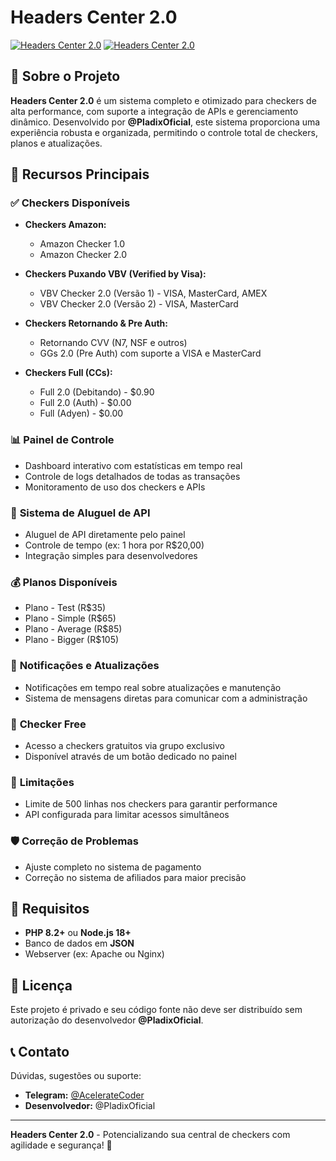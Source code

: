 # Headers Center 2.0

<a href="https://freeimage.host/i/33cQg4f"><img src="https://iili.io/33cQg4f.th.png" alt="Headers Center 2.0" border="0"></a> <a href="https://freeimage.host/i/33cQUEG"><img src="https://iili.io/33cQUEG.th.png" alt="Headers Center 2.0" border="0"></a>

## 📌 Sobre o Projeto

**Headers Center 2.0** é um sistema completo e otimizado para checkers de alta performance, com suporte a integração de APIs e gerenciamento dinâmico. Desenvolvido por **@PladixOficial**, este sistema proporciona uma experiência robusta e organizada, permitindo o controle total de checkers, planos e atualizações.

## 🚀 Recursos Principais

### ✅ **Checkers Disponíveis**

- **Checkers Amazon:**
  - Amazon Checker 1.0
  - Amazon Checker 2.0

- **Checkers Puxando VBV (Verified by Visa):**
  - VBV Checker 2.0 (Versão 1) - VISA, MasterCard, AMEX
  - VBV Checker 2.0 (Versão 2) - VISA, MasterCard

- **Checkers Retornando & Pre Auth:**
  - Retornando CVV (N7, NSF e outros)
  - GGs 2.0 (Pre Auth) com suporte a VISA e MasterCard

- **Checkers Full (CCs):**
  - Full 2.0 (Debitando) - $0.90
  - Full 2.0 (Auth) - $0.00
  - Full (Adyen) - $0.00

### 📊 **Painel de Controle**

- Dashboard interativo com estatísticas em tempo real
- Controle de logs detalhados de todas as transações
- Monitoramento de uso dos checkers e APIs

### 🔐 **Sistema de Aluguel de API**

- Aluguel de API diretamente pelo painel
- Controle de tempo (ex: 1 hora por R$20,00)
- Integração simples para desenvolvedores

### 💰 **Planos Disponíveis**

- Plano - Test (R$35)
- Plano - Simple (R$65)
- Plano - Average (R$85)
- Plano - Bigger (R$105)

### 🔔 **Notificações e Atualizações**

- Notificações em tempo real sobre atualizações e manutenção
- Sistema de mensagens diretas para comunicar com a administração

### 📢 **Checker Free**

- Acesso a checkers gratuitos via grupo exclusivo
- Disponível através de um botão dedicado no painel

### 📏 **Limitações**

- Limite de 500 linhas nos checkers para garantir performance
- API configurada para limitar acessos simultâneos

### 🛡️ **Correção de Problemas**

- Ajuste completo no sistema de pagamento
- Correção no sistema de afiliados para maior precisão

## 📌 Requisitos

- **PHP 8.2+** ou **Node.js 18+**
- Banco de dados em **JSON**
- Webserver (ex: Apache ou Nginx)

## 📜 Licença

Este projeto é privado e seu código fonte não deve ser distribuído sem autorização do desenvolvedor **@PladixOficial**.

## 📞 Contato

Dúvidas, sugestões ou suporte:
- **Telegram:** [@AcelerateCoder](https://t.me/AcelerateCoder)
- **Desenvolvedor:** @PladixOficial

---

**Headers Center 2.0** - Potencializando sua central de checkers com agilidade e segurança! 🚀

